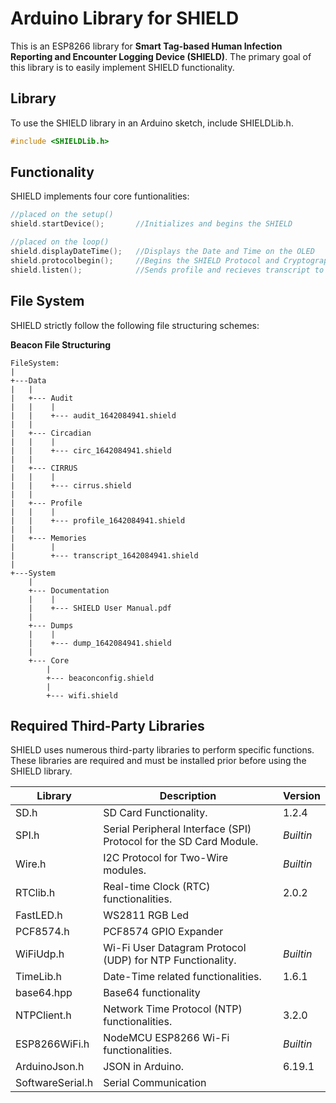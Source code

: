 # Arduino Library for SHIELD

This is an ESP8266 library for **Smart Tag-based Human Infection Reporting and Encounter Logging Device (SHIELD)**.
The primary goal of this library is to easily implement SHIELD functionality.

## Library

To use the SHIELD library in an Arduino sketch, include SHIELDLib.h.

```c
#include <SHIELDLib.h>
```

## Functionality
SHIELD implements four core funtionalities:

```c
//placed on the setup()
shield.startDevice();       //Initializes and begins the SHIELD
```

```c
//placed on the loop()
shield.displayDateTime();   //Displays the Date and Time on the OLED
shield.protocolbegin();     //Begins the SHIELD Protocol and Cryptography Modules
shield.listen();            //Sends profile and recieves transcript to and from other devices
```

## File System
SHIELD strictly follow the following file structuring schemes:

**Beacon File Structuring**


    FileSystem:
    |
    +---Data
    |   |
    |   +--- Audit
    |   |    |
    |   |    +--- audit_1642084941.shield
    |   |
    |   +--- Circadian
    |   |    |
    |   |    +--- circ_1642084941.shield
    |   |
    |   +--- CIRRUS
    |   |    |
    |   |    +--- cirrus.shield
    |   |
    |   +--- Profile
    |   |    |
    |   |    +--- profile_1642084941.shield
    |   |
    |   +--- Memories
    |        |
    |        +--- transcript_1642084941.shield
    |
    +---System
        |
        +--- Documentation
        |    |
        |    +--- SHIELD User Manual.pdf
        |
        +--- Dumps
        |    |
        |    +--- dump_1642084941.shield
        |
        +--- Core
            |
            +--- beaconconfig.shield
            |
            +--- wifi.shield

## Required Third-Party Libraries
SHIELD uses numerous third-party libraries to perform specific functions. These libraries are required and must be installed prior before using the SHIELD library.

| **Library** | **Description** | **Version** |
| ----------- | --------------- | ----------- |
| SD.h | SD Card Functionality. | 1.2.4 |
| SPI.h | Serial Peripheral Interface (SPI) Protocol for the SD Card Module. | *Builtin* |
| Wire.h | I2C Protocol for Two-Wire modules. | *Builtin* |
| RTClib.h | Real-time Clock (RTC) functionalities. | 2.0.2 |
| FastLED.h | WS2811 RGB Led | |
| PCF8574.h | PCF8574 GPIO Expander | |
| WiFiUdp.h | Wi-Fi User Datagram Protocol (UDP) for NTP Functionality. | *Builtin* |
| TimeLib.h | Date-Time related functionalities. | 1.6.1 |
| base64.hpp | Base64 functionality | |
| NTPClient.h |Network Time Protocol (NTP) functionalities. | 3.2.0 |
| ESP8266WiFi.h | NodeMCU ESP8266 Wi-Fi functionalities. | *Builtin* |
| ArduinoJson.h | JSON in Arduino. | 6.19.1 |
| SoftwareSerial.h | Serial Communication | |

[1]:<https://github.com/rjargumido/SHIELD>
